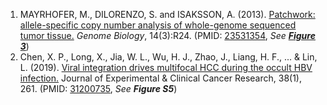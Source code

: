1. MAYRHOFER, M., DILORENZO, S. and ISAKSSON, A. (2013). [Patchwork: allele-specific copy number analysis of whole-genome sequenced tumor tissue.](https://genomebiology.biomedcentral.com/articles/10.1186/gb-2013-14-3-r24) *Genome Biology*, 14(3):R24. (PMID: [23531354](https://www.ncbi.nlm.nih.gov/pubmed/23531354), *See __[Figure 3](https://genomebiology.biomedcentral.com/articles/10.1186/gb-2013-14-3-r24/figures/3)__*)<br/>
2. Chen, X. P., Long, X., Jia, W. L., Wu, H. J., Zhao, J., Liang, H. F., ... & Lin, L. (2019). [Viral integration drives multifocal HCC during the occult HBV infection.](https://jeccr.biomedcentral.com/articles/10.1186/s13046-019-1273-1) Journal of Experimental & Clinical Cancer Research, 38(1), 261. (PMID: [31200735](https://www.ncbi.nlm.nih.gov/pubmed/31200735), *See __Figure S5__*)<br/>
